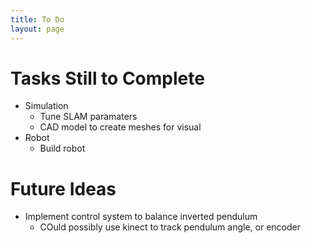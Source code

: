 ```yaml
---
title: To Do
layout: page
---
```


# Tasks Still to Complete
* Simulation
    * Tune SLAM paramaters
    * CAD model to create meshes for visual
* Robot
    * Build robot

# Future Ideas
* Implement control system to balance inverted pendulum
    * COuld possibly use kinect to track pendulum angle, or encoder


